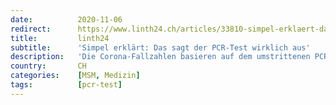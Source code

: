 ```yaml
---
date:          2020-11-06
redirect:      https://www.linth24.ch/articles/33810-simpel-erklaert-das-sagt-der-pcr-test-wirklich-aus
title:         linth24
subtitle:      'Simpel erklärt: Das sagt der PCR-Test wirklich aus'
description:   'Die Corona-Fallzahlen basieren auf dem umstrittenen PCR-Test. Naturheilpraktikerin Lucia Pangratz erklärt einfach und verständlich, was der Test tatsächlich aussagt.'
country:       CH
categories:    [MSM, Medizin]
tags:          [pcr-test]
---
```

